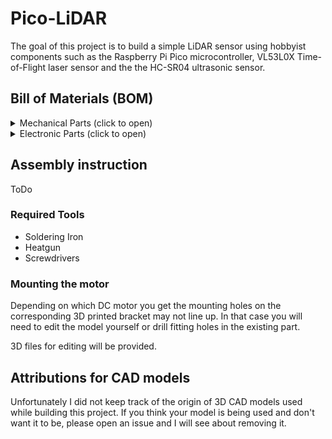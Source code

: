 # Pico-LiDAR
The goal of this project is to build a simple LiDAR sensor using hobbyist components
such as the Raspberry Pi Pico microcontroller, VL53L0X Time-of-Flight laser sensor
and the the HC-SR04 ultrasonic sensor.

## Bill of Materials (BOM)
<details>
<summary>Mechanical Parts (click to open)</summary>

- 608Z bearing
- generic 6 wire slip ring with 12.5mm diameter\
- 3x M3x8 bolts for mounting the slip ring
- 7x M4x10 bolts (can be shorter)
- 6x M3x16 countersunk bolts (can be shorter) for mounting the dome top cover
  and the base bottom plate to their respective bodies.
- 4-6x M3x4 bolts for mounting the L298N to the base plate. There are 4 screw holes
  but you don't really need to use them all. The remaining screws are for the XL6009.
- ToDo: M2 bolts
- 2x M4 nuts
  I used one with a 9mm contracted length (measured without the end rings) and a
  filament diameter of 0.5mm. Stronger springs are also possible but it should
  not be much longer.
- 5x M4x8x6mm threaded insert
- 6x M3x6x5mm threaded insert
- 1x rubber band
- (optional) 1x short tension spring.
- 4x cylindrical magnets 10x6mm. If you want to use different magnets feel
  free to modify the provided 3D files.
</details>

<details>
<summary>Electronic Parts (click to open)</summary>

- DC Motor
- ToDo: XL6009 DC-DC Buck Boost Converter module
- L298N DC Motor Driver module
- Raspberry Pi Pico
- A3144 Hall Effect Sensor or equivalent
  Note: The A3144 is a 5V sensor but in my experience will also work
  when powered using 3.3V.
- VL53L0X Time-of-Flight sensor module
- HC-SR04 Ultrasonic Sensor module
- 6pin 2.54mm female socket connector for VL53L0X sensor
- 4pin 2.54mm female socket connector for HC-SR04 sensor
- ToDo: Resistors, LEDs, Switches, (Potentiometer?)
- (Optional) 20pin IDC connector for JLink. Used for development purposes.
- 1x 70x30mm Perfboard. Used for mounting interfaces and power connectors.
  Can be slightly larger and can be cut up from a larger board as long
  as the holes for mounting are present.
</details>

## Assembly instruction
ToDo
### Required Tools
- Soldering Iron
- Heatgun
- Screwdrivers

### Mounting the motor
Depending on which DC motor you get the mounting holes on the corresponding
3D printed bracket may not line up. In that case you will need to edit the model
yourself or drill fitting holes in the existing part.

3D files for editing will be provided.

## Attributions for CAD models
Unfortunately I did not keep track of the origin of 3D CAD models used
while building this project. If you think your model is being used and don't
want it to be, please open an issue and I will see about removing it.